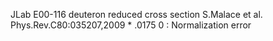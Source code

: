 JLab E00-116 deuteron reduced cross section
S.Malace et al. Phys.Rev.C80:035207,2009
*
.0175  0 : Normalization error
